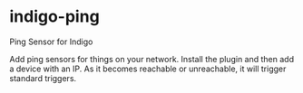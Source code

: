 # indigo-ping
Ping Sensor for Indigo

Add ping sensors for things on your network. Install the plugin and then add a device with an IP. As it becomes reachable or unreachable, it will trigger standard triggers. 


